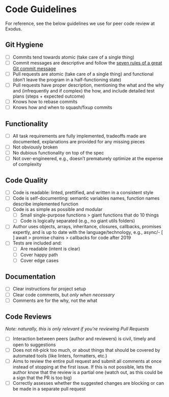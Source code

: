 # Code Guidelines

For reference, see the below guidelines we use for peer code review at Exodus.

## Git Hygiene

- [ ] Commits tend towards atomic (take care of a single thing)
- [ ] Commit messages are descriptive and follow the [seven rules of a great Git commit message](https://chris.beams.io/posts/git-commit/)
- [ ] Pull requests are atomic (take care of a single thing) and functional (don’t leave the program in a half-functioning state)
- [ ] Pull requests have proper description, mentioning the what and the why and (infrequently and if complex) the how, and include detailed test plans (steps + expected outcome)
- [ ] Knows how to rebase commits
- [ ] Knows how and when to squash/fixup commits

## Functionality

- [ ] All task requirements are fully implemented, tradeoffs made are documented, explanations are provided for any missing pieces
- [ ] Not obviously broken
- [ ] No dubious functionality on top of the spec
- [ ] Not over-engineered, e.g., doesn’t prematurely optimize at the expense of complexity

## Code Quality

- [ ] Code is readable: linted, prettified, and written in a consistent style
- [ ] Code is self-documenting: semantic variables names, function names describe implemented function
- [ ] Code is as simple as possible and modular
  - [ ] Small single-purpose functions > giant functions that do 10 things
  - [ ] Code is logically separated (e.g., no giant utils folders)
- [ ] Author uses objects, arrays, inheritance, closures, callbacks, promises expertly, and is up to date with the language/technology, e.g., async/- [ ] await > promise chains > callbacks for code after 2019
- [ ] Tests are included and:
  - [ ] Are readable (intent is clear)
  - [ ] Cover happy path
  - [ ] Cover edge cases

## Documentation

- [ ] Clear instructions for project setup
- [ ] Clear code comments, but _only when necessary_
- [ ] Comments are for the why, not the what

## Code Reviews

_Note: naturally, this is only relevant if you're reviewing Pull Requests_

- [ ] Interaction between peers (author and reviewers) is civil, timely and open to suggestions
- [ ] Does not nit-pick too much, or about things that should be covered by automated tools (like linters, formatters, etc.)
- [ ] Aims to review the entire pull request and submit all comments at once instead of stopping at the first issue. If this is not possible, lets the author know that the review is a partial one (watch out, as this could be a sign that the PR is too big)
- [ ] Correctly assesses whether the suggested changes are blocking or can be made in a separate pull request

